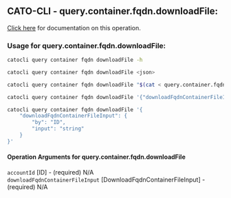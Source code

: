 
## CATO-CLI - query.container.fqdn.downloadFile:
[Click here](https://api.catonetworks.com/documentation/#query-query.container.fqdn.downloadFile) for documentation on this operation.

### Usage for query.container.fqdn.downloadFile:

```bash
catocli query container fqdn downloadFile -h

catocli query container fqdn downloadFile <json>

catocli query container fqdn downloadFile "$(cat < query.container.fqdn.downloadFile.json)"

catocli query container fqdn downloadFile '{"downloadFqdnContainerFileInput":{"by":"ID","input":"string"}}'

catocli query container fqdn downloadFile '{
    "downloadFqdnContainerFileInput": {
        "by": "ID",
        "input": "string"
    }
}'
```

#### Operation Arguments for query.container.fqdn.downloadFile ####

`accountId` [ID] - (required) N/A    
`downloadFqdnContainerFileInput` [DownloadFqdnContainerFileInput] - (required) N/A    
